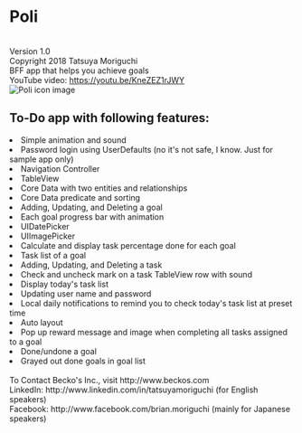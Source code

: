 # Poli
<br>Version 1.0
<br>Copyright 2018 Tatsuya Moriguchi
<br>BFF app that helps you achieve goals
<br>YouTube video: https://youtu.be/KneZEZ1rJWY
<br><img src="http://beckos.com/wp-content/uploads/2018/12/PoliRoundIcon.png" alt="Poli icon image">
<br>
<h2>To-Do app with following features:</h2>
  <li>Simple animation and sound
  <li>Password login using UserDefaults (no it's not safe, I know. Just for sample app only)
  <li>Navigation Controller
  <li>TableView
  <li>Core Data with two entities and relationships
  <li>Core Data predicate and sorting
  <li>Adding, Updating, and Deleting a goal
  <li>Each goal progress bar with animation
  <li>UIDatePicker
  <li>UIImagePicker
  <li>Calculate and display task percentage done for each goal
  <li>Task list of a goal
  <li>Adding, Updating, and Deleting a task
  <li>Check and uncheck mark on a task TableView row with sound
  <li>Display today's task list
  <li>Updating user name and password
  <li>Local daily notifications to remind you to check today's task list at preset time
  <li>Auto layout
  <li>Pop up reward message and image when completing all tasks assigned to a goal
  <li>Done/undone a goal
  <li>Grayed out done goals in goal list

    
 <br>
 <br>To Contact Becko's Inc., visit http://www.beckos.com 
 <br>LinkedIn: http://www.linkedin.com/in/tatsuyamoriguchi (for English speakers)
 <br>Facebook: http://www.facebook.com/brian.moriguchi (mainly for Japanese speakers)

    
  
